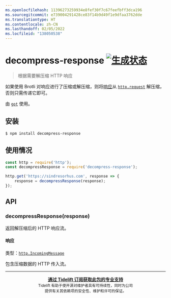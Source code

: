 ```yaml
---
ms.openlocfilehash: 11396273259934e8fef30f7c67feefbff3dca196
ms.sourcegitcommit: e739004291428ce83f14b9d49f1e9dfaa3762dde
ms.translationtype: HT
ms.contentlocale: zh-CN
ms.lasthandoff: 02/05/2022
ms.locfileid: "138050538"
---
```

# <a name="decompress-response-build-statushttpstravis-ciorgsindresorhusdecompress-response"></a>decompress-response [![生成状态](https://travis-ci.org/sindresorhus/decompress-response.svg?branch=master)](https://travis-ci.org/sindresorhus/decompress-response)

> 根据需要解压缩 HTTP 响应

如果使用 Brotli 对响应进行了压缩或解压缩，则将[响应](https://nodejs.org/api/http.html#http_class_http_incomingmessage)从 [`http.request`](https://nodejs.org/api/http.html#http_http_request_options_callback) 解压缩，否则只需传递它即可。

由 [`got`](https://github.com/sindresorhus/got) 使用。


## <a name="install"></a>安装

```
$ npm install decompress-response
```


## <a name="usage"></a>使用情况

```js
const http = require('http');
const decompressResponse = require('decompress-response');

http.get('https://sindresorhus.com', response => {
    response = decompressResponse(response);
});
```


## <a name="api"></a>API

### <a name="decompressresponseresponse"></a>decompressResponse(response)

返回解压缩后的 HTTP 响应流。

#### <a name="response"></a>响应

类型：[`http.IncomingMessage`](https://nodejs.org/api/http.html#http_class_http_incomingmessage)

包含压缩数据的 HTTP 传入流。


---

<div align="center">
    <b>
        <a href="https://tidelift.com/subscription/pkg/npm-unzip-response?utm_source=npm-unzip-response&utm_medium=referral&utm_campaign=readme">通过 Tidelift 订阅获取此包的专业支持</a>
    </b>
    <br>
    <sub>Tidelift 有助于使开源对维护者具有可持续性，同时为公司<br>提供有关其依赖项的安全性、维护和许可的保证。
    </sub>
</div>

